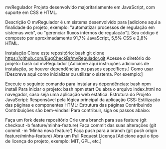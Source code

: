 mvRegulador
Projeto desenvolvido majoritariamente em JavaScript, com suporte em CSS e HTML.

Descrição
O mvRegulador é um sistema desenvolvido para [adicione aqui a finalidade do projeto, exemplo: "automatizar processos de regulação em sistemas web", ou "gerenciar fluxos internos de regulação"].
Seu código é composto por aproximadamente 91,7% JavaScript, 5,5% CSS e 2,8% HTML.

Instalação
Clone este repositório:
bash
git clone https://github.com/BugCheckBr/mvRegulador.git
Acesse o diretório do projeto:
bash
cd mvRegulador
[Adicione aqui instruções adicionais de instalação, se houver dependências ou passos específicos.]
Como usar
[Descreva aqui como inicializar ou utilizar o sistema. Por exemplo:]

Execute o seguinte comando para instalar as dependências:
bash
npm install
Para iniciar o projeto:
bash
npm start
Ou abra o arquivo index.html no navegador, caso seja uma aplicação web estática.
Estrutura do Projeto
JavaScript: Responsável pela lógica principal da aplicação
CSS: Estilização das páginas e componentes
HTML: Estrutura das páginas
Contribuindo
Contribuições são bem-vindas!
Para contribuir, siga os passos abaixo:

Faça um fork deste repositório
Crie uma branch para sua feature (git checkout -b feature/minha-feature)
Faça commit das suas alterações (git commit -m 'Minha nova feature')
Faça push para a branch (git push origin feature/minha-feature)
Abra um Pull Request
Licença
[Adicione aqui o tipo de licença do projeto, exemplo: MIT, GPL, etc.]
